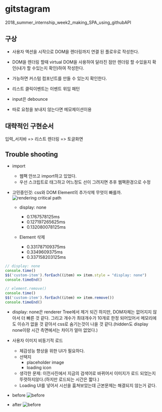 # gitstagram
2018_summer_internship_week2_making_SPA_using_githubAPI


## 구상

* 사용자 액션을 시작으로 DOM을 렌더링까지 연결 된 플로우로 작성한다.

* DOM을 렌더링 할때 virtual DOM을 사용하여 달라진 점만 렌더링 할 수있을지 확인(내가 할 수있는지 확인)하여 작성한다.

* 가능하면 커스텀 컴포넌트를 만들 수 있는지 확인한다.

* 리스트 클릭이벤트는 이벤트 위임 패턴

* input은 debounce

* 따로 요청을 보내지 않는다면 메모제이션이용

## 대략적인 구현순서

입력_서치바 => 리스트 렌더링 => 토글화면


## Trouble shooting

* import
  + 웹팩 안쓰고 import하고 있었다.
  + 우선 스크립트로 태그하고 어느정도 선이 그려지면 추후 웹팩환경으로 수정

* 고민중인것: css와 DOM Element의 추가삭제 무엇이 빠를까.
![rendering critical path](https://blog.asamaru.net/res/img/post/2017/05/understanding-the-critical-rendering-path.png)
  + display: none
    - 0.1767578125ms
    - 0.127197265625ms
    - 0.132080078125ms

  + Element 삭제
    - 0.331787109375ms
    - 0.3349609375ms
    - 0.337158203125ms

```javascript
// display: none
console.time()
$$('custom-item').forEach((item) => item.style = "display: none")
console.timeEnd()

// element.remove()
console.time()
$$('custom-item').forEach((item) => item.remove())
console.timeEnd()
```
- display: none은 renderer Tree에서 제거 되긴 하지만, DOM자체는 없어지지 않아서 더 빠른 것 같다. 그리고 개수가 최대개수가 10개로 한정 되어있어서 메모리에도 이슈가 없을 것 같아서 css로 숨기는것이 나을 것 같다.(hidden도 display none이랑 시간 측면에서는 차이가 얼마 없었다.)


* 사용자 이미지 비동기적 로드
  + 체감성능 향상을 위한 UI가 필요하다.
  + 선택지
    - placeholder image
    - loading icon
  + 생각한 문제: 이전사진에서 지금의 검색어로 바뀌어서 이미지가 로드 되었는지 뚜렷하지않다.(하지만 로드되는 시간은 짧다.)
  - Loading UI를 넣어서 시선을 훔쳐보았는데 근본문제는 해결되지 않는거 같다.

* before
![before](https://oss.navercorp.com/chanyong-moon/gitstagram/blob/master/assets/before.gif?raw=true)

* after
![before](https://oss.navercorp.com/chanyong-moon/gitstagram/blob/master/assets/after.gif?raw=true)
